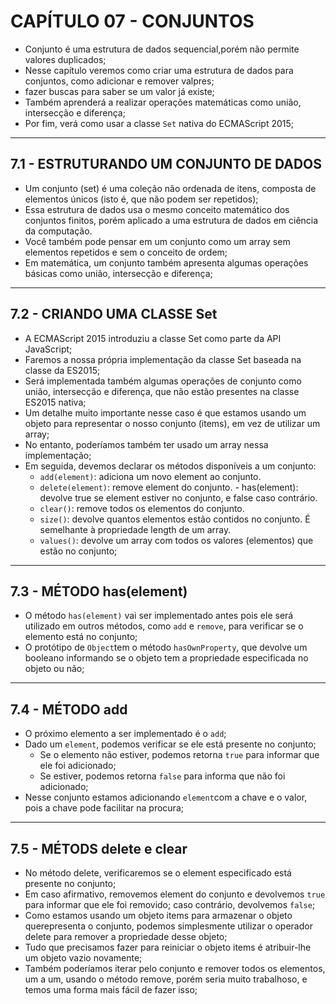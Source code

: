 # CAPÍTULO 07 - CONJUNTOS

- Conjunto é uma estrutura de dados sequencial,porém não permite valores duplicados;
- Nesse capítulo veremos como criar uma estrutura de dados para conjuntos, como adicionar e remover valpres;
- fazer buscas para saber se um valor já existe;
- Também aprenderá a realizar operações matemáticas como união, intersecção e diferença;
- Por fim, verá como usar a classe `Set` nativa do ECMAScript 2015;

---

## 7.1 - ESTRUTURANDO UM CONJUNTO DE DADOS

- Um conjunto (set) é uma coleção não ordenada de itens, composta de elementos únicos (isto é, que não podem ser repetidos);
- Essa estrutura de dados usa o mesmo conceito matemático dos conjuntos finitos, porém aplicado a uma estrutura de dados em ciência da computação.
- Você também pode pensar em um conjunto como um array sem elementos repetidos e sem o conceito de ordem;
- Em matemática, um conjunto também apresenta algumas operações básicas como união, intersecção e diferença;

---

## 7.2 - CRIANDO UMA CLASSE Set

- A ECMAScript 2015 introduziu a classe Set como parte da API JavaScript;
- Faremos a nossa própria implementação da classe Set baseada na classe da ES2015;
- Será implementada também algumas operações de conjunto como união, intersecção e diferença, que não estão presentes na classe ES2015 nativa;
- Um detalhe muito importante nesse caso é que estamos usando um objeto para representar o nosso conjunto (items), em vez de utilizar um array;
- No entanto, poderíamos também ter usado um array nessa implementação;
- Em seguida, devemos declarar os métodos disponíveis a um conjunto:
  - `add(element)`: adiciona um novo element ao conjunto.
  - `delete(element)`: remove element do conjunto. - has(element): devolve true se element estiver no conjunto, e false caso contrário.
  - `clear()`: remove todos os elementos do conjunto.
  - `size()`: devolve quantos elementos estão contidos no conjunto. É semelhante à propriedade length de um array.
  - `values()`: devolve um array com todos os valores (elementos) que estão no conjunto;

---

## 7.3 - MÉTODO has(element)

- O método `has(element)` vai ser implementado antes pois ele será utilizado em outros métodos, como `add` e `remove`, para verificar se o elemento está no conjunto;
- O protótipo de `Object`tem o método `hasOwnProperty`, que devolve um booleano informando se o objeto tem a propriedade especificada no objeto ou não;

---

## 7.4 - MÉTODO add

- O próximo elemento a ser implementado é o `add`;
- Dado um `element`, podemos verificar se ele está presente no conjunto;
  - Se o elemento não estiver, podemos retorna `true` para informar que ele foi adicionado;
  - Se estiver, podemos retorna `false` para informa que não foi adicionado;
- Nesse conjunto estamos adicionando `element`com a chave e o valor, pois a chave pode facilitar na procura;

---

## 7.5 - MÉTODS delete e clear

- No método delete, verificaremos se o element especificado está presente no conjunto;
- Em caso afirmativo, removemos element do conjunto e devolvemos `true` para informar que ele foi removido; caso contrário, devolvemos `false`;
- Como estamos usando um objeto items para armazenar o objeto querepresenta o conjunto, podemos simplesmente utilizar o operador delete para remover a propriedade desse objeto;
- Tudo que precisamos fazer para reiniciar o objeto items é atribuir-lhe um objeto vazio novamente;
- Também poderíamos iterar pelo conjunto e remover todos os elementos, um a um, usando o método remove, porém seria muito trabalhoso, e temos uma forma mais fácil de fazer isso;

